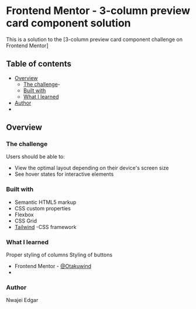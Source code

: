 # Frontend Mentor - 3-column preview card component solution

This is a solution to the [3-column preview card component challenge on Frontend Mentor]
## Table of contents

- [Overview](#overview)
  - [The challenge](#the-challenge)-
  - [Built with](#built-with)
  - [What I learned](#what-i-learned)
- [Author](#author)
-


## Overview

### The challenge

Users should be able to:

- View the optimal layout depending on their device's screen size
- See hover states for interactive elements



### Built with

- Semantic HTML5 markup
- CSS custom properties
- Flexbox
- CSS Grid
- [Tailwind](https://tailwindcss.com/) -CSS framework


### What I learned
Proper styling of columns
Styling of buttons

- Frontend Mentor - [@Otakuwind](https://www.frontendmentor.io/profile/Otakuwind)
- 
### Author

Nwajei Edgar